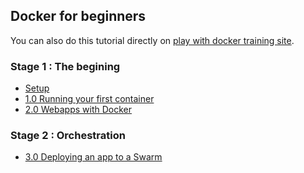 ## Docker for beginners

You can also do this tutorial directly on [play with docker training site](http://training.play-with-docker.com/dev-stage1/).

### Stage 1 : The begining

* [Setup](chapters/setup.md)
* [1.0 Running your first container](chapters/alpine.md)
* [2.0 Webapps with Docker](chapters/webapps.md)

### Stage 2 : Orchestration

* [3.0 Deploying an app to a Swarm](chapters/votingapp.md)

